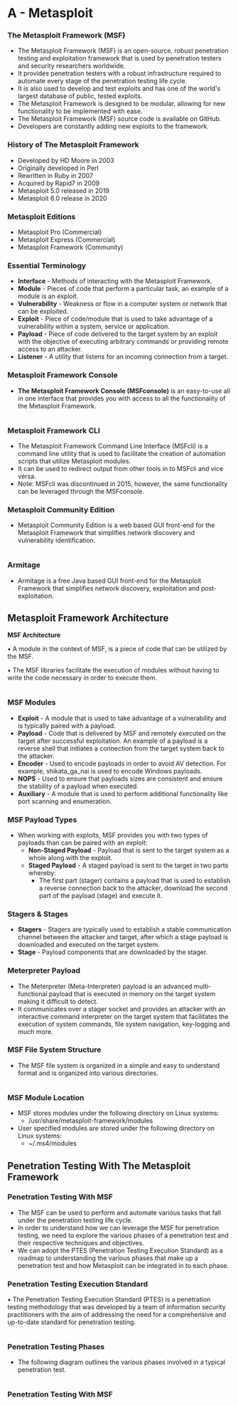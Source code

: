 # A - Metasploit

### **The Metasploit Framework (MSF)**

* The Metasploit Framework (MSF) is an open-source, robust penetration testing and exploitation framework that is used by penetration testers and security researchers worldwide.
* It provides penetration testers with a robust infrastructure required to automate every stage of the penetration testing life cycle.
* It is also used to develop and test exploits and has one of the world's largest database of public, tested exploits.
* The Metasploit Framework is designed to be modular, allowing for new functionality to be implemented with ease.
* The Metasploit Framework (MSF) source code is available on GitHub.
* Developers are constantly adding new exploits to the framework.

### **History of The Metasploit Framework**

* Developed by HD Moore in 2003
* Originally developed in Perl
* Rewritten in Ruby in 2007
* Acquired by Rapid7 in 2009
* Metasploit 5.0 released in 2019
* Metasploit 6.0 release in 2020

### **Metasploit Editions**

* Metasploit Pro (Commercial)
* Metasploit Express (Commercial)
* Metasploit Framework (Community)

### **Essential Terminology**

* **Interface** - Methods of interacting with the Metasploit Framework.
* **Module** - Pieces of code that perform a particular task, an example of a module is an exploit.
* **Vulnerability** - Weakness or flow in a computer system or network that can be exploited.
* **Exploit** - Piece of code/module that is used to take advantage of a vulnerability within a system, service or application.
* **Payload** - Piece of code delivered to the target system by an exploit with the objective of executing arbitrary commands or providing remote access to an attacker.
* **Listener** - A utility that listens for an incoming connection from a target.

### **Metasploit Framework Console**

* **The Metasploit Framework Console (MSFconsole)** is an easy-to-use all in one interface that provides you with access to all the functionality of the Metasploit Framework.

<figure><img src="../../.gitbook/assets/image (13).png" alt=""><figcaption></figcaption></figure>

### **Metasploit Framework CLI**

* The Metasploit Framework Command Line Interface (MSFcli) is a command line utility that is used to facilitate the creation of automation scripts that utilize Metasploit modules.
* It can be used to redirect output from other tools in to MSFcli and vice versa.
* Note: MSFcli was discontinued in 2015, however, the same functionality can be leveraged through the MSFconsole.

### **Metasploit Community Edition**

* Metasploit Community Edition is a web based GUI front-end for the Metasploit Framework that simplifies network discovery and vulnerability identification.

<figure><img src="../../.gitbook/assets/image (8) (1).png" alt=""><figcaption></figcaption></figure>

### **Armitage**

* Armitage is a free Java based GUI front-end for the Metasploit Framework that simplifies network discovery, exploitation and post-exploitation.

## Metasploit Framework Architecture

**MSF Architecture**

▪ A module in the context of MSF, is a piece of code that can be utilized by the MSF.

▪ The MSF libraries facilitate the execution of modules without having to write the code necessary in order to execute them.

<figure><img src="../../.gitbook/assets/image (19).png" alt=""><figcaption></figcaption></figure>

### **MSF Modules**

* **Exploit** - A module that is used to take advantage of a vulnerability and is typically paired with a payload.
* **Payload** - Code that is delivered by MSF and remotely executed on the target after successful exploitation. An example of a payload is a reverse shell that initiates a connection from the target system back to the attacker.
* **Encoder** - Used to encode payloads in order to avoid AV detection. For example, shikata\_ga\_nai is used to encode Windows payloads.
* **NOPS** - Used to ensure that payloads sizes are consistent and ensure the stability of a payload when executed.
* **Auxiliary** - A module that is used to perform additional functionality like port scanning and enumeration.

### **MSF Payload Types**

* When working with exploits, MSF provides you with two types of payloads than can be paired with an exploit:
  * **Non-Staged Payload** - Payload that is sent to the target system as a whole along with the exploit.
  * **Staged Payload** - A staged payload is sent to the target in two parts whereby:
    * The first part (stager) contains a payload that is used to establish a reverse connection back to the attacker, download the second part of the payload (stage) and execute it.

### **Stagers & Stages**

* **Stagers** - Stagers are typically used to establish a stable communication channel between the attacker and target, after which a stage payload is downloaded and executed on the target system.
* **Stage** - Payload components that are downloaded by the stager.

### **Meterpreter Payload**

* The Meterpreter (Meta-Interpreter) payload is an advanced multi-functional payload that is executed in memory on the target system making it difficult to detect.
* It communicates over a stager socket and provides an attacker with an interactive command interpreter on the target system that facilitates the execution of system commands, file system navigation, key-logging and much more.

### **MSF File System Structure**

* The MSF file system is organized in a simple and easy to understand format and is organized into various directories.

<figure><img src="../../.gitbook/assets/image (17) (1).png" alt=""><figcaption></figcaption></figure>

### **MSF Module Location**

* MSF stores modules under the following directory on Linux systems:
  * /usr/share/metasploit-framework/modules
* User specified modules are stored under the following directory on Linux systems:
  * \~/.ms4/modules

## Penetration Testing With The Metasploit Framework

### **Penetration Testing With MSF**

* The MSF can be used to perform and automate various tasks that fall under the penetration testing life cycle.
* In order to understand how we can leverage the MSF for penetration testing, we need to explore the various phases of a penetration test and their respective techniques and objectives.
* We can adopt the PTES (Penetration Testing Execution Standard) as a roadmap to understanding the various phases that make up a penetration test and how Metasploit can be integrated in to each phase.

### **Penetration Testing Execution Standard**

▪ The Penetration Testing Execution Standard (PTES) is a penetration testing methodology that was developed by a team of information security practitioners with the aim of addressing the need for a comprehensive and up-to-date standard for penetration testing.

<figure><img src="../../.gitbook/assets/image (14).png" alt=""><figcaption></figcaption></figure>

### **Penetration Testing Phases**

* The following diagram outlines the various phases involved in a typical penetration test.

<figure><img src="../../.gitbook/assets/image (7).png" alt=""><figcaption></figcaption></figure>

### **Penetration Testing With MSF**

<figure><img src="../../.gitbook/assets/image (2).png" alt=""><figcaption></figcaption></figure>



